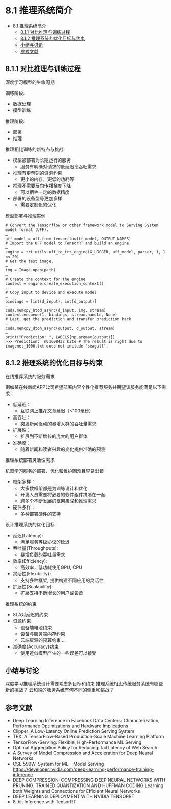 <!--Copyright © Microsoft Corporation. All rights reserved.
  适用于[License](https://github.com/microsoft/AI-System/blob/main/LICENSE)版权许可-->

# 8.1 推理系统简介

- [8.1 推理系统简介](#81-推理系统简介)
  - [8.1.1 对比推理与训练过程](#811-对比推理与训练过程)
  - [8.1.2 推理系统的优化目标与约束](#812-推理系统的优化目标与约束)
  - [小结与讨论](#小结与讨论)
  - [参考文献](#参考文献)
## 8.1.1 对比推理与训练过程


深度学习模型的生命周期

训练阶段:
- 数据处理
- 模型训练

推理阶段:
- 部署
- 推理


推理相比训练的新特点与挑战

- 模型被部署为长期运行的服务
  - 服务有明确对请求的低延迟高吞吐需求
- 推理有更苛刻的资源约束
  - 更小的内存，更低的功耗等
- 推理不需要反向传播梯度下降
  - 可以牺牲一定的数据精度
- 部署的设备型号更加多样
  - 需要定制化的优化


模型部署与推理实例

```
# Convert the Tensorflow or other framework model to Serving System model format (UFF).
…
uff_model = uff.from_tensorflow(tf_model, OUTPUT_NAMES)
# Import the UFF model to TensorRT and build an engine.
…
engine = trt.utils.uff_to_trt_engine(G_LOGGER, uff_model, parser, 1, 1 << 20)
# Get the test image. 
…
img = Image.open(path)
…
# Create the context for the engine
context = engine.create_execution_context()
...
# Copy input to device and execute model
… 
bindings = [int(d_input), int(d_output)]
…
cuda.memcpy_htod_async(d_input, img, stream)
context.enqueue(1, bindings, stream.handle, None)
# Last, get the prediction and transfer prediction back
…
cuda.memcpy_dtoh_async(output, d_output, stream)
…
print("Prediction: ", LABELS[np.argmax(output)])
>>> Prediction:  n01608432 kite # The result is right due to imagenet_1000.txt does not include 'seagull’.
```


## 8.1.2 推理系统的优化目标与约束

在线推荐系统的服务需求

例如某在线新闻APP公司希望部署内容个性化推荐服务并期望该服务能满足以下需求：

- 低延迟：
  - 互联网上推荐文章延迟（<100毫秒）
- 高吞吐：
  - 突发新闻驱动的暴增人群的吞吐量需求
- 扩展性：
  - 扩展到不断增长的庞大的用户群体
- 准确度：
  - 随着新闻和读者兴趣的变化提供准确的预测 

推理系统部署灵活性需求

机器学习服务的部署，优化和维护困难且容易出错
- 框架多样：
  - 大多数框架都是为训练设计和优化	
  - 开发人员需要将必要的软件组件拼凑在一起
  - 跨多个不断发展的框架集成和推理需求
- 硬件多样：
  - 多种部署硬件的支持

设计推理系统的优化目标

- 延迟(Latency):
  - 满足服务等级协议的延迟
- 吞吐量(Throughputs):
  - 暴增负载的吞吐量需求
- 效率(Efficiency): 
  - 高效率，低功耗使用GPU, CPU
- 灵活性(Flexibility): 
  - 支持多种框架, 提供构建不同应用的灵活性
- 扩展性(Scalability):
  - 扩展支持不断增长的用户或设备

推理系统的约束

- SLA对延迟的约束
- 资源约束
  - 设备端电池约束
  - 设备与服务端内存约束
  - 云端资源的预算约束
…
- 准确度(Accuracy)约束
  - 使用近似模型产生的一些误差可以接受

 ## 小结与讨论

深度学习推理系统设计需要考虑多目标和约束
推理系统相比传统服务系统有哪些新的挑战？
云和端的服务系统有何不同的侧重和挑战？

## 参考文献


- Deep Learning Inference in Facebook Data Centers: Characterization, Performance Optimizations and Hardware Implications
- Clipper: A Low-Latency Online Prediction Serving System
- TFX: A TensorFlow-Based Production-Scale Machine Learning Platform
- TensorFlow-Serving: Flexible, High-Performance ML Serving
- Optimal Aggregation Policy for Reducing Tail Latency of Web Search
- A Survey of Model Compression and Acceleration for Deep Neural Networks
- CSE 599W: System for ML - Model Serving
https://developer.nvidia.com/deep-learning-performance-training-inference 
- DEEP COMPRESSION:   COMPRESSING DEEP NEURAL NETWORKS WITH PRUNING, TRAINED QUANTIZATION AND HUFFMAN CODING
Learning both Weights and Connections for Efficient Neural Networks
- DEEP LEARNING DEPLOYMENT WITH NVIDIA TENSORRT
- 8-bit Inference with TensorRT